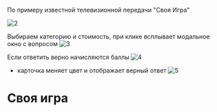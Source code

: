 
По примеру известной телевизионной передачи "Своя Игра"

![2](https://user-images.githubusercontent.com/71708841/112119290-4b6eab80-8bce-11eb-8e87-bf5afdbe7ceb.png)

Выбираем категорию и стоимость, при клике всплывает модальное окно с вопросом
![3](https://user-images.githubusercontent.com/71708841/112119292-4c074200-8bce-11eb-82d7-b09454f71924.png)

Если ответить верно начисляются баллы
![4](https://user-images.githubusercontent.com/71708841/112119295-4c9fd880-8bce-11eb-85ad-b393bf9d0215.png)

+ карточка меняет цвет и отображает верный ответ
![5](https://user-images.githubusercontent.com/71708841/112119297-4c9fd880-8bce-11eb-893e-b796676dfdf9.png)
# Своя игра
